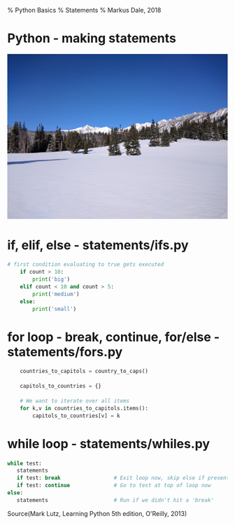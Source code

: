 % Python Basics
% Statements
% Markus Dale, 2018

# Python - making statements
![](graphics/gallatin_national_forest.jpg)

# if, elif, else - statements/ifs.py
```python
# first condition evaluating to true gets executed
    if count > 10:
        print('big')
    elif count < 10 and count > 5:
        print('medium')
    else:
        print('small')
```

# for loop - break, continue, for/else - statements/fors.py
```python
    countries_to_capitols = country_to_caps()

    capitols_to_countries = {}

    # We want to iterate over all items
    for k,v in countries_to_capitols.items():
        capitols_to_countries[v] = k
```

# while loop - statements/whiles.py
```python
while test:    
   statements    
   if test: break                 # Exit loop now, skip else if present    
   if test: continue              # Go to test at top of loop now
else:    
   statements                     # Run if we didn't hit a 'break'                                  
```
Source(Mark Lutz, Learning Python 5th edition, O'Reilly, 2013)
